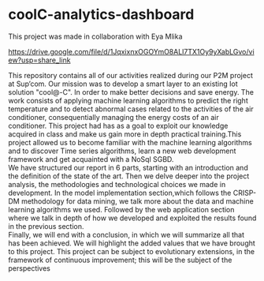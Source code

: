 # coolC-analytics-dashboard
This project was made in collaboration with Eya Mlika

https://drive.google.com/file/d/1JqxixnxOGOYmO8ALl7TX1Oy9yXabLGvo/view?usp=share_link

This repository contains all of our activities realized during our P2M project at Sup’com. Our mission was to develop a smart layer to an existing Iot solution "cool@-C". In order to make better decisions and save energy. The work consists of applying machine learning algorithms to predict the right temperature and to detect abnormal cases related to the activities of the air conditioner, consequentially managing the energy costs of an air conditioner. This project had has as a goal to exploit our knowledge acquired in class and make us gain more in depth practical training.This project allowed us to become familiar with the machine learning algorithms and to discover Time series algorithms, learn a new web development framework and get acquainted with a NoSql SGBD. <br>
We have structured our report in 6 parts, starting with an introduction and the definition of the state of the art. Then we delve deeper into the project analysis, the
methodologies and technological choices we made in development. In the model implementation section,which follows the CRISP-DM methodology for data mining, we talk more about the data and machine learning algorithms we used. Followed by the web application section where we talk in depth of how we developed and exploited the results found in the previous section. <br>
Finally, we will end with a conclusion, in which we will summarize all that has been achieved. We will highlight the added values that we have brought to this project. This project can be subject to evolutionary extensions, in the framework of continuous improvement; this will be the subject of the perspectives

